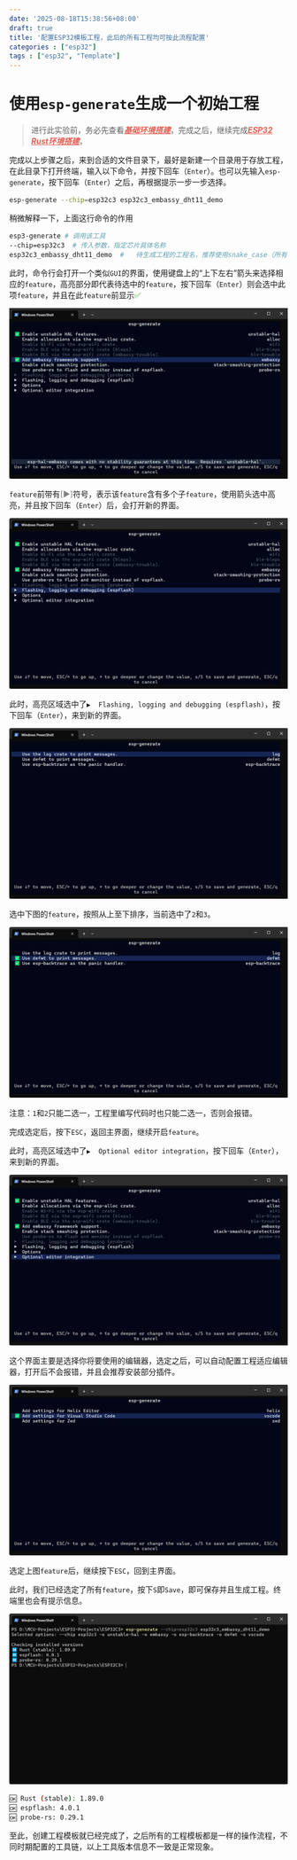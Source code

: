 ```yaml
---
date: '2025-08-18T15:38:56+08:00'
draft: true
title: '配置ESP32模板工程，此后的所有工程均可按此流程配置'
categories : ["esp32"]  
tags : ["esp32", "Template"]
---
```

# 使用`esp-generate`生成一个初始工程

> 进行此实验前，务必先查看<a href="/toolchain/stm32-dev-env-setup/" style="color: #e16054ff; font-weight: bold; font-style: italic;">基础环境搭建</a>，完成之后，继续完成<a href="/toolchain/esp32-dev-setup/" style="color: #e16054ff; font-weight: bold; font-style: italic;">ESP32 Rust环境搭建</a>，

完成以上步骤之后，来到合适的文件目录下，最好是新建一个目录用于存放工程，在此目录下打开终端，输入以下命令，并按下回车（`Enter`）。也可以先输入`esp-generate`，按下回车（`Enter`）之后，再根据提示一步一步选择。

```bash
esp-generate --chip=esp32c3 esp32c3_embassy_dht11_demo
```
稍微解释一下，上面这行命令的作用

```bash
esp3-generate # 调用该工具
--chip=esp32c3  # 传入参数，指定芯片具体名称
esp32c3_embassy_dht11_demo  #   待生成工程的工程名，推荐使用snake_case（所有单词小写，以下划线分割单词）命名，这是一个传统，也是一个约定，否则可能会有警告
```

此时，命令行会打开一个类似`GUI`的界面，使用键盘上的“上下左右”箭头来选择相应的`feature`，高亮部分即代表待选中的`feature`，按下回车（`Enter`）则会选中此项`feature`，并且在此`feature`前显示<span style="color: green;">✅</span>

![](/esp32/template-project/esp-generate-00.png)

`feature`前带有<span style="color: gray;">[▶]</span>符号，表示该`feature`含有多个子`feature`，使用箭头选中高亮，并且按下回车（`Enter`）后，会打开新的界面。

![](/esp32/template-project/esp-generate-01.png)

此时，高亮区域选中了`▶  Flashing, logging and debugging (espflash)`，按下回车（`Enter`），来到新的界面。

![](/esp32/template-project/esp-generate-02.png)

选中下图的`feature`，按照从上至下排序，当前选中了`2`和`3`。

![](/esp32/template-project/esp-generate-03.png)

注意：`1`和`2`只能二选一，工程里编写代码时也只能二选一，否则会报错。

完成选定后，按下`ESC`，返回主界面，继续开启`feature`。

此时，高亮区域选中了`▶  Optional editor integration`，按下回车（`Enter`），来到新的界面。

![](/esp32/template-project/esp-generate-04.png)

这个界面主要是选择你将要使用的编辑器，选定之后，可以自动配置工程适应编辑器，打开后不会报错，并且会推荐安装部分插件。

![](/esp32/template-project/esp-generate-05.png)

选定上图`feature`后，继续按下`ESC`，回到主界面。

此时，我们已经选定了所有`feature`，按下`S`即`Save`，即可保存并且生成工程。终端里也会有提示信息。

![](/esp32/template-project/esp-generate-06.png)

```bash
🆗 Rust (stable): 1.89.0
🆗 espflash: 4.0.1
🆗 probe-rs: 0.29.1
```

至此，创建工程模板就已经完成了，之后所有的工程模板都是一样的操作流程，不同时期配置的工具链，以上工具版本信息不一致是正常现象。